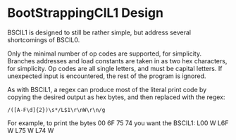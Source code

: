 BootStrappingCIL1 Design
========================

BSCIL1 is designed to still be rather simple, but address several shortcomings of BSCIL0.

Only the minimal number of op codes are supported, for simplicity.
Branches addresses and load constants are taken in as two hex characters, for simplicity.
Op codes are all single letters, and must be capital letters.
If unexpected input is encountered, the rest of the program is ignored.

As with BSCIL1, a regex can produce most of the literal print code by copying the desired output as hex bytes, and then replaced with the regex:

```
/([A-F\d]{2})\s*/L$1\r\nW\r\n/g
```

For example, to print the bytes 00 6F 75 74 you want the BSCIL1:
L00
W
L6F
W
L75
W
L74
W
